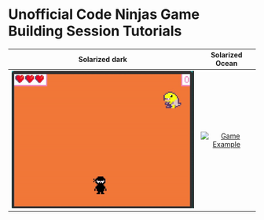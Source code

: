 # Unofficial Code Ninjas Game Building Session Tutorials
Solarized dark             |  Solarized Ocean
:-------------------------:|:-------------------------:
[![Game Example](https://raw.githubusercontent.com/CalebMamula/cn-ninja-invaders-gbs/master/images./ninja-invader-gif.gif)](https://codecademy.com)  |  [![Game Example](https://raw.githubusercontent.com/CalebMamula/cn-ninja-invaders-gbs/master/images./hiding_ninja.gif)](https://www.thingiverse.com/thing:72788)


